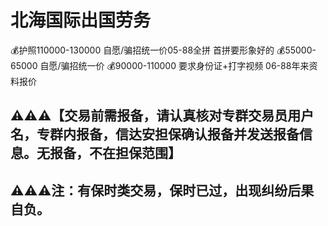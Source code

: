 # 北海国际出国劳务
💰护照110000-130000
自愿/骗招统一价05-88全拼 首拼要形象好的
💰55000-65000
自愿/骗招统一价
💰90000-110000
要求身份证+打字视频
06-88年来资料报价

## ⚠️⚠️⚠️【交易前需报备，请认真核对专群交易员用户名，专群内报备，信达安担保确认报备并发送报备信息。无报备，不在担保范围】

## ⚠️⚠️⚠️注：有保时类交易，保时已过，出现纠纷后果自负。
